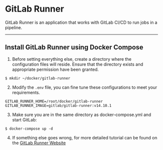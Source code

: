 # GitLab Runner

GitLab Runner is an application that works with GitLab CI/CD to run jobs in a pipeline.

---

## Install GitLab Runner using Docker Compose

1. Before setting everything else, create a directory where the configuration files will reside. Ensure that the
   directory exists and appropriate permission have been granted.

```shell 
$ mkdir ~/docker/gitlab-runner
``` 

2. Modify the `.env` file, you can fine tune these configurations to meet your requirements.

```properties 
GITLAB_RUNNER_HOME=/root/docker/gitlab-runner
GITLAB_RUNNER_IMAGE=gitlab/gitlab-runner:v14.10.1
```

3. Make sure you are in the same directory as docker-compose.yml and start GitLab:

```shell 
$ docker-compose up -d
```

4. If something else goes wrong, for more detailed tutorial can be found on
   the [GitLab Runner Website](https://docs.gitlab.com/runner/install/docker.html)